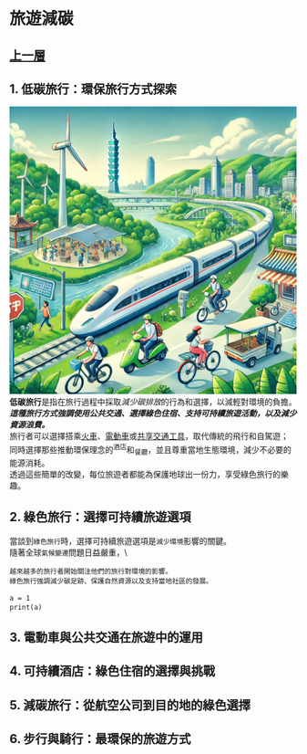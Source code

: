 # 旅遊減碳
## [上一層](../README.md)
## 1. 低碳旅行：環保旅行方式探索
![旅遊減碳示意圖](./002.png)
**低碳旅行**是指在旅行過程中採取*減少碳排放*的行為和選擇，以減輕對環境的負擔。\
***這種旅行方式強調使用公共交通、選擇綠色住宿、支持可持續旅遊活動，以及減少資源浪費。***\
旅行者可以選擇搭乘<ins>火車</ins>、<ins>電動車</ins>或<ins>共享交通工具</ins>，取代傳統的飛行和自駕遊；\
同時選擇那些推動環保理念的<sup>酒店</sup>和<sub>餐廳</sub>，並且尊重當地生態環境，減少不必要的能源消耗。\
透過這些簡單的改變，每位旅遊者都能為保護地球出一份力，享受綠色旅行的樂趣。
## 2. 綠色旅行：選擇可持續旅遊選項
當談到`綠色旅行`時，選擇可持續旅遊選項是`減少環境`影響的關鍵。\
隨著全球`氣候變遷`問題日益嚴重，\
```
越來越多的旅行者開始關注他們的旅行對環境的影響。
綠色旅行強調減少碳足跡、保護自然資源以及支持當地社區的發展。
```
```python=
a = 1
print(a)
```
## 3. 電動車與公共交通在旅遊中的運用
## 4. 可持續酒店：綠色住宿的選擇與挑戰
## 5. 減碳旅行：從航空公司到目的地的綠色選擇
## 6. 步行與騎行：最環保的旅遊方式
